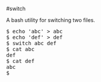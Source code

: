 #switch

A bash utility for switching two files.

<pre>$ echo 'abc' > abc
$ echo 'def' > def
$ switch abc def
$ cat abc
def
$ cat def
abc
$</pre>
